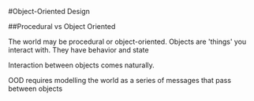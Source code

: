 #Object-Oriented Design

##Procedural vs Object Oriented

The world may be procedural or object-oriented. Objects are 'things' you interact with. They have behavior and state

Interaction between objects comes naturally. 

OOD requires modelling the world as a series of messages that pass between objects
